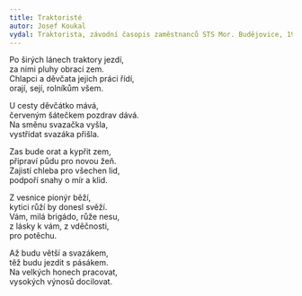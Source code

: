 ```yaml
---
title: Traktoristé
autor: Josef Koukal
vydal: Traktorista, závodní časopis zaměstnanců STS Mor. Budějovice, 1954
---
```


Po širých lánech traktory jezdí,   
za nimi pluhy obrací zem.    
Chlapci a děvčata jejich práci řídí,     
orají, sejí, rolníkům všem.

U cesty děvčátko mává,     
červeným šátečkem pozdrav dává.   
Na směnu svazačka vyšla,    
vystřídat svazáka přišla.

Zas bude orat a kypřit zem,   
připraví půdu pro novou žeň.   
Zajistí chleba pro všechen lid,  
podpoří snahy o mír a klid.

Z vesnice pionýr běží,    
kytici růží by donesl svěží.    
Vám, milá brigádo, růže nesu,  
z lásky k vám, z vděčnosti,    
pro potěchu.

Až budu větší a svazákem,   
těž budu jezdit s pásákem.  
Na velkých honech pracovat,   
vysokých výnosů docilovat.